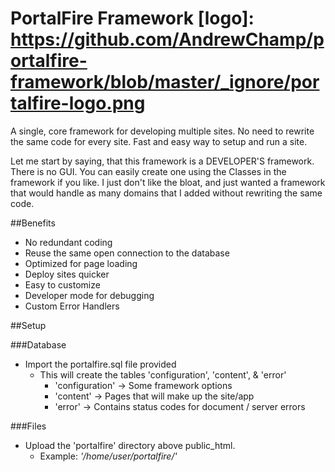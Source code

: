 PortalFire Framework [logo]: https://github.com/AndrewChamp/portalfire-framework/blob/master/_ignore/portalfire-logo.png
====================

A single, core framework for developing multiple sites.  No need to rewrite the same code for every site.  Fast and easy way to setup and run a site.

Let me start by saying, that this framework is a DEVELOPER'S framework.  There is no GUI.  You can easily create one using the Classes in the framework if you like.
I just don't like the bloat, and just wanted a framework that would handle as many domains that I added without rewriting the same code.

##Benefits

- No redundant coding
- Reuse the same open connection to the database
- Optimized for page loading
- Deploy sites quicker
- Easy to customize
- Developer mode for debugging
- Custom Error Handlers


##Setup

###Database
- Import the portalfire.sql file provided
	* This will create the tables 'configuration', 'content', & 'error'
		* 'configuration' -> Some framework options
		* 'content' -> Pages that will make up the site/app
		* 'error' -> Contains status codes for document / server errors

###Files
- Upload the 'portalfire' directory above public_html.
	* Example:  _'/home/user/portalfire/'_
